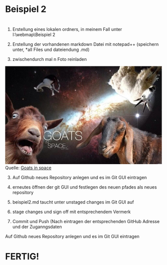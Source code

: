 #
# Beispiel 2 
#
#

1. Erstellung eines lokalen ordners, in meinem Fall unter I:\webmap\Beispiel 2 

2. Erstellung der vorhandenen markdown Datei mit notepad++ (speichern unter, *all Files und dateiendung .md)



3. zwischendurch mal n Foto reinladen 

![Goats in space](40088.jpg)
Quelle: [Goats in space](https://www.google.at/search?q=goats+in+space&rlz=1C1GGGE_deAT735&espv=2&tbm=isch&imgil=dPphNpbS2cdb2M%253A%253B-q6-TKPPyw4tIM%253Bhttp%25253A%25252F%25252Fwheresmysammich.com%25252Fpicture%25252F40088%25252Fgoats-in-space%25252F&source=iu&pf=m&fir=dPphNpbS2cdb2M%253A%252C-q6-TKPPyw4tIM%252C_&usg=__dnM5Z8xSTY-slVIYETp4er437qg%3D&biw=1920&bih=950&ved=0ahUKEwi_kIrgo8fSAhVC7RQKHZ4AC3oQyjcIKg&ei=uirAWL_LN8LaU56BrNAH#imgrc=dPphNpbS2cdb2M:) 

3. Auf Github neues Repository anlegen und es im Git GUI eintragen

3. erneutes öffnen der git GUI und festlegen des neuen pfades als neues repository 

4. beispiel2.md  taucht unter unstaged changes im Git GUI auf 

5. stage changes und sign off mit entsprechendem Vermerk 

6. Commit und Push (Nach eintragen der entsprechenden GitHub Adresse und der Zuganngsdaten 

 Auf Github neues Repository anlegen und es im Git GUI eintragen

# FERTIG!